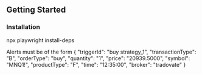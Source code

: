 ## Getting Started
### Installation
npx playwright install-deps

Alerts must be of the form
{ 
"triggerId": "buy strategy_1", 
"transactionType": "B", 
"orderType": "buy", 
"quantity": "1", 
"price": "20939.5000", 
"symbol": "MNQ1!", 
"productType": "F", 
"time": "12:35:00", 
"broker": "tradovate" 
}

